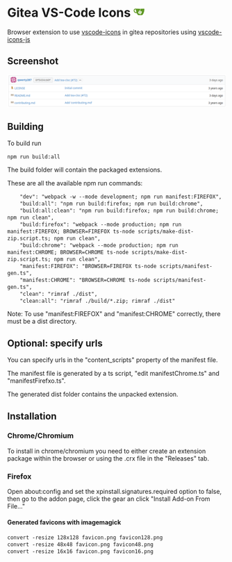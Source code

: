 # Gitea VS-Code Icons <img src="favicon.png" alt="Gitea VS-Code Icons" width="25" />

Browser extension to use [vscode-icons](https://github.com/dderevjanik/github-vscode-icons) in gitea repositories using [vscode-icons-js](https://github.com/dderevjanik/vscode-icons-js)

## Screenshot
![gitea-vscode-icons](gitea-icons.png)

## Building

To build run
```
npm run build:all
```
The build folder will contain the packaged extensions.

These are all the available npm run commands:
```
    "dev": "webpack -w --mode development; npm run manifest:FIREFOX",
    "build:all": "npm run build:firefox; npm run build:chrome",
    "build:all:clean": "npm run build:firefox; npm run build:chrome; npm run clean",
    "build:firefox": "webpack --mode production; npm run manifest:FIREFOX; BROWSER=FIREFOX ts-node scripts/make-dist-zip.script.ts; npm run clean",
    "build:chrome": "webpack --mode production; npm run manifest:CHROME; BROWSER=CHROME ts-node scripts/make-dist-zip.script.ts; npm run clean",
    "manifest:FIREFOX": "BROWSER=FIREFOX ts-node scripts/manifest-gen.ts",
    "manifest:CHROME": "BROWSER=CHROME ts-node scripts/manifest-gen.ts",
    "clean": "rimraf ./dist",
    "clean:all": "rimraf ./build/*.zip; rimraf ./dist"
```
Note: To use "manifest:FIREFOX" and "manifest:CHROME" correctly, there must be a dist directory. 
## Optional: specify urls
You can specify urls in the "content_scripts" property of the manifest file.

The manifest file is generated by a ts script, "edit manifestChrome.ts" and "manifestFirefxo.ts".

The generated dist folder contains the unpacked extension.

## Installation
### Chrome/Chromium
To install in chrome/chromium you need to either create an extension package within the browser or using the .crx file in the "Releases" tab.
### Firefox
Open about:config and set the xpinstall.signatures.required option to false, then go to the addon page, click the gear an click "Install Add-on From File..."

#### Generated favicons with imagemagick
```
convert -resize 128x128 favicon.png favicon128.png
convert -resize 48x48 favicon.png favicon48.png
convert -resize 16x16 favicon.png favicon16.png
```
